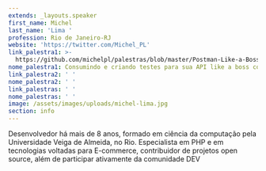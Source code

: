```yaml
---
extends: _layouts.speaker
first_name: Michel
last_name: 'Lima '
profession: Rio de Janeiro-RJ
website: 'https://twitter.com/Michel_PL'
link_palestra1: >-
  https://github.com/michelpl/palestras/blob/master/Postman-Like-a-Boss/Apresentacao.pdf
nome_palestra1: Consumindo e criando testes para sua API like a boss com Postman
link_palestra2: ' '
nome_palestra2: ' '
link_palestras: ' '
nome_palestras: ' '
image: /assets/images/uploads/michel-lima.jpg
section: info
---
```

Desenvolvedor há mais de 8 anos, formado em ciência da computação pela Universidade Veiga de Almeida, no Rio. Especialista em PHP e em tecnologias voltadas para E-commerce, contribuidor de projetos open source, além de participar ativamente da comunidade DEV
